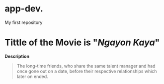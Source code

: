 # app-dev.
My first repository


# Tittle of the Movie is "*Ngayon Kaya*"


 **Description**
>The long-time friends, who share the same talent manager and had once gone out on a date, before their respective relationships which later on ended.
